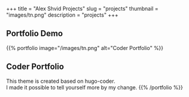 +++
title = "Alex Shvid Projects"
slug = "projects"
thumbnail = "images/tn.png"
description = "projects"
+++

## Portfolio Demo

{{% portfolio image="/images/tn.png" alt="Coder Portfolio" %}}

## Coder Portfolio

This theme is created based on hugo-coder.  
I made it possible to tell yourself more by my change.
{{% /portfolio %}}
